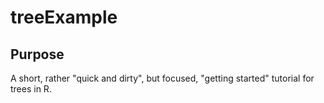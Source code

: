 # treeExample

## Purpose

A short, rather "quick and dirty", but focused, "getting started" tutorial for trees
in R.
